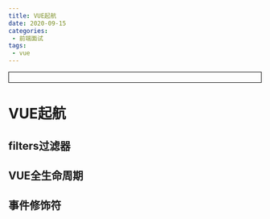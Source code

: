 ```yaml
---
title: VUE起航
date: 2020-09-15
categories:
 - 前端面试
tags:
 - vue
---
```




<div style="border:solid 1px #000;padding: 10px;">
<Icon type='phone'/>
</div>

# VUE起航

## filters过滤器

## VUE全生命周期

## 事件修饰符